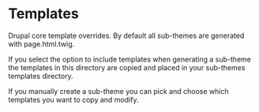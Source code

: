 # Templates

Drupal core template overrides. By default all sub-themes are generated
with page.html.twig.

If you select the option to include templates when generating a 
sub-theme the templates in this directory are copied and placed in 
your sub-themes templates directory.

If you manually create a sub-theme you can pick and choose which 
templates you want to copy and modify.


